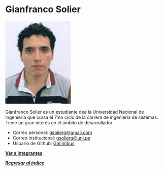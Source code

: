 # Gianfranco Solier

![Gianfranco Solier](Gianfranco%20Solier.png)

Gianfranco Solier es un estudiante dee la Universidad Nacional de Ingeniería que cursa el 7mo ciclo de la carrera de ingeniería de sistemas. Tiene un gran interés en el ámbito de desarrollador.

- Correo personal: gsolierg@gmail.com
- Correo institucional: gsolierg@uni.pe
- Usuario de Github: [Ganimbus](https://github.com/Ganimbus)

**[Ver a integrantes](../integrantes.md)**

***[Regresar al índice](../../README.md)***